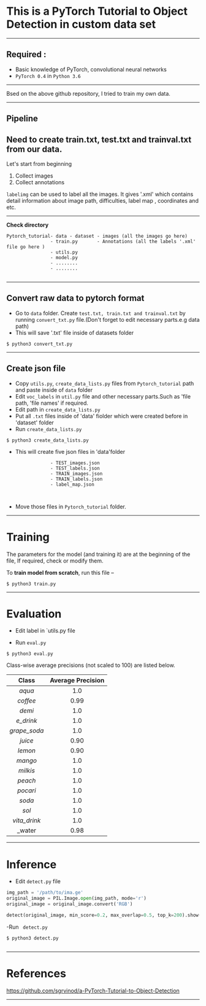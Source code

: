 # This is a PyTorch Tutorial to Object Detection in custom data set

----------------------------------------------------------------------------------------------
## Required :


- Basic knowledge of PyTorch, convolutional neural networks
- `PyTorch 0.4` in `Python 3.6`

------------------------------------------------------------------------------------------------------------------------------------------
Bsed on the above github repository, I tried to train my own data.


--------------------------------------------------------------------------------------------------------------------

## Pipeline 

## Need to create train.txt, test.txt and trainval.txt from our data.

Let's start from beginning

1. Collect images
2. Collect annotations


`labelimg` can be used to label all the images. It gives '.xml' which contains detail information about image path, difficulties, label map , coordinates and etc.

--------------------------------------------------------------------------------------------------------------------------------
**Check directory**
```
Pytorch_tutorial- data - dataset - images (all the images go here)
                - train.py       - Annotations (all the labels '.xml' file go here ) 
                - utils.py
                - model.py
                - ........
                - ........
                
```
--------------------------------------------------------------------------------------------------------------------------
## Convert raw data to pytorch format


- Go to `data` folder. Create `test.txt, train.txt and trainval.txt` by running `convert_txt.py` file.(Don't forget to edit necessary parts.e.g data path)
- This will save '.txt' file inside of datasets folder
```
$ python3 convert_txt.py

```
-------------------------------------------------------------------------------------------------------------------------------
## Create json file

- Copy `utils.py`, `create_data_lists.py` files from `Pytorch_tutorial` path and paste inside of `data` folder
- Edit `voc_labels` in `util.py` file and other necessary parts.Such as 'file path, 'file names' if required.
- Edit path in `create_data_lists.py`
- Put all `.txt` files inside of 'data' fiolder which were created before in 'dataset' folder
- Run `create_data_lists.py`


```
$ python3 create_data_lists.py

```

- This will create five json files in 'data'folder
```
                - TEST_images.json
                - TEST_labels.json
                - TRAIN_images.json
                - TRAIN_labels.json
                - label_map.json
                
 
```
            
            
- Move those files in `Pytorch_tutorial` folder.            
------------------------------------------------------------------------------------------------------------------------------------
# Training

The parameters for the model (and training it) are at the beginning of the file, If required, check or modify them.

To **train model from scratch**, run this file –

`$ python3 train.py`


------------------------------------------------------------------------------------------------------------------------------------------

# Evaluation

- Edit  label in `utils.py file

- Run `eval.py`

```
$ python3 eval.py

```

Class-wise average precisions (not scaled to 100) are listed below.

| Class | Average Precision |
| :-----: | :------: |
| _aqua_ | 1.0 |
| _coffee_ | 0.99 |
| _demi_ | 1.0 |
| _e_drink_ | 1.0 |
| _grape_soda_ | 1.0 |
| _juice_ | 0.90 |
| _lemon_ | 0.90 |
| _mango_ | 1.0 |
| _milkis_ | 1.0 |
| _peach_ | 1.0 |
| _pocari_ | 1.0 |
| _soda_ | 1.0|
| _sol_ | 1.0 |
| _vita_drink_ | 1.0 |
| _water | 0.98 |

--------------------------------------------------------------------------------------------------

# Inference

- Edit `detect.py` file
```python
img_path = '/path/to/ima.ge'
original_image = PIL.Image.open(img_path, mode='r')
original_image = original_image.convert('RGB')

detect(original_image, min_score=0.2, max_overlap=0.5, top_k=200).show()
```

-Run ` detect.py`


```
$ python3 detect.py


```
----------------------------------------------------------------------------------------------------------

# References

<https://github.com/sgrvinod/a-PyTorch-Tutorial-to-Object-Detection>





----------------------------------------------------------------------------------------------------

 









